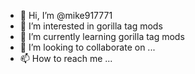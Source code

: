 - 👋 Hi, I’m @mike917771
- 👀 I’m interested in gorilla tag mods
- 🌱 I’m currently learning gorilla tag mods
- 💞️ I’m looking to collaborate on ...
- 📫 How to reach me ...

<!---
mike917771/mike917771 is a ✨ special ✨ repository because its `README.md` (this file) appears on your GitHub profile.
You can click the Preview link to take a look at your changes.
--->
